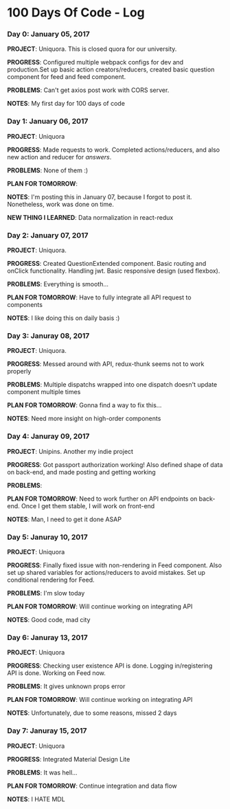 # 100 Days Of Code - Log

### Day 0: January 05, 2017

**PROJECT**: Uniquora. This is closed quora for our university.

**PROGRESS**: Configured multiple webpack configs for dev and production.Set up basic action creators/reducers, created basic question component for feed and feed component.

**PROBLEMS**: Can't get axios post work with CORS server.

**NOTES**: My first day for 100 days of code

### Day 1: January 06, 2017

**PROJECT**: Uniquora

**PROGRESS**: Made requests to work. Completed actions/reducers, and also new action and reducer for *answers*.

**PROBLEMS**: None of them :)

**PLAN FOR TOMORROW**:

**NOTES**: I'm posting this in January 07, because I forgot to post it. Nonetheless, work was done on time.

**NEW THING I LEARNED**: Data normalization in react-redux

### Day 2: January 07, 2017

**PROJECT**: Uniquora. 

**PROGRESS**: Created QuestionExtended component. Basic routing and onClick functionality. Handling jwt. Basic responsive design (used flexbox).

**PROBLEMS**: Everything is smooth...

**PLAN FOR TOMORROW**: Have to fully integrate all API request to components

**NOTES**: I like doing this on daily basis :)

### Day 3: Januray 08, 2017

**PROJECT**: Uniquora. 

**PROGRESS**: Messed around with API, redux-thunk seems not to work properly

**PROBLEMS**: Multiple dispatchs wrapped into one dispatch doesn't update component multiple times

**PLAN FOR TOMORROW**: Gonna find a way to fix this...

**NOTES**: Need more insight on high-order components

### Day 4: Januray 09, 2017

**PROJECT**: Unipins. Another my indie project

**PROGRESS**: Got passport authorization working! Also defined shape of data on back-end, and made posting and getting working

**PROBLEMS**:

**PLAN FOR TOMORROW**: Need to work further on API endpoints on back-end. Once I get them stable, I will work on front-end

**NOTES**: Man, I need to get it done ASAP

### Day 5: Januray 10, 2017

**PROJECT**: Uniquora

**PROGRESS**: Finally fixed issue with non-rendering in Feed component. Also set up shared variables for actions/reducers to avoid mistakes. Set up conditional rendering for Feed.

**PROBLEMS**: I'm slow today

**PLAN FOR TOMORROW**: Will continue working on integrating API

**NOTES**: Good code, mad city

### Day 6: Januray 13, 2017

**PROJECT**: Uniquora

**PROGRESS**: Checking user existence API is done. Logging in/registering API is done. Working on Feed now.

**PROBLEMS**: It gives unknown props error

**PLAN FOR TOMORROW**: Will continue working on integrating API

**NOTES**: Unfortunately, due to some reasons, missed 2 days

### Day 7: Januray 15, 2017

**PROJECT**: Uniquora

**PROGRESS**: Integrated Material Design Lite

**PROBLEMS**: It was hell...

**PLAN FOR TOMORROW**: Continue integration and data flow

**NOTES**: I HATE MDL




